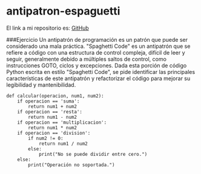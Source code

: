 # antipatron-espaguetti
El link a mi repositorio es: [GitHub](https://github.com/crltsnch/antipatron-espaguetti.git)

###Ejercicio
Un antipatrón de programación es un patrón que puede ser considerado una mala práctica. "Spaghetti Code" es un antipatrón que se refiere a código con una estructura de control compleja, difícil de leer y seguir, generalmente debido a múltiples saltos de control, como instrucciones GOTO, ciclos y excepciones. Dada esta porción de código Python escrita en estilo "Spaghetti Code", se pide identificar las principales características de este antipatrón y refactorizar el código para mejorar su legibilidad y mantenibilidad.

```
def calcular(operacion, num1, num2):
    if operacion == 'suma':
        return num1 + num2
    if operacion == 'resta':
        return num1 - num2
    if operacion == 'multiplicacion':
        return num1 * num2
    if operacion == 'division':
        if num2 != 0:
            return num1 / num2
        else:
            print("No se puede dividir entre cero.")
    else:
        print("Operación no soportada.")
```
